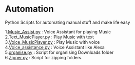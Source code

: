 # Automation
Python Scripts for automating manual stuff and make life easy

1.<a href="https://github.com/sakshamji/Automation/blob/main/Music_Assist.py">Music_Assist.py</a> : Voice Assistant for playing Music<br>
2.<a href="https://github.com/sakshamji/Automation/blob/main/Text_MusicPlayer.py">Text_MusicPlayer.py</a> : Play Music with text<br>
3.<a href="https://github.com/sakshamji/Automation/blob/main/Voice_MusicPlayer.py">Voice_MusicPlayer.py</a> : Play Music with voice<br>
4.<a href="https://github.com/sakshamji/Automation/blob/main/Voice_assistance.py">Voice_assistance.py</a> : Voice Assistant like Alexa<br>
5.<a href="https://github.com/sakshamji/Automation/blob/main/organise.py">organise.py</a> : Script for organising Downloads folder<br>
6.<a href="https://github.com/sakshamji/Automation/blob/main/zipper.py">Zipper.py</a> : Script for zipping folders<br>

